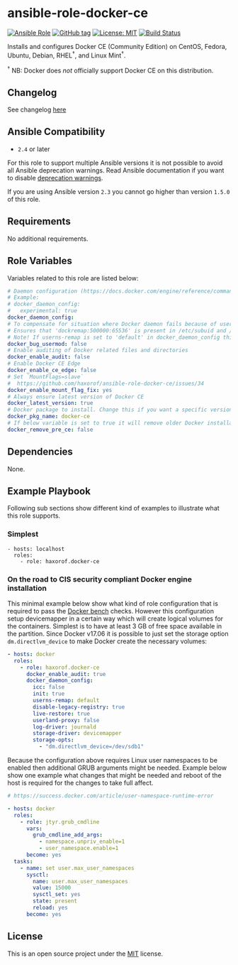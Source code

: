 # ansible-role-docker-ce

[![Ansible Role](https://img.shields.io/ansible/role/17533.svg)](https://galaxy.ansible.com/haxorof/docker-ce/)
[![GitHub tag](https://img.shields.io/github/tag/haxorof/ansible-role-docker-ce.svg)](https://github.com/haxorof/ansible-role-docker-ce)
[![License: MIT](https://img.shields.io/badge/License-MIT-yellow.svg)](https://github.com/haxorof/ansible-role-docker-ce/blob/master/LICENSE)
[![Build Status](https://travis-ci.com/haxorof/ansible-role-docker-ce.svg?branch=master)](https://travis-ci.com/haxorof/ansible-role-docker-ce)

Installs and configures Docker CE (Community Edition) on CentOS, Fedora, Ubuntu, Debian, RHEL<sup>†</sup>, and Linux Mint<sup>†</sup>.

<sup>†</sup> NB: Docker does _not_ officially support Docker CE on this distribution.

## Changelog

See changelog [here](https://github.com/haxorof/ansible-role-docker-ce/blob/master/CHANGELOG.md)

## Ansible Compatibility

* `2.4` or later

For this role to support multiple Ansible versions it is not possible to avoid all Ansible deprecation warnings. Read Ansible documentation if you want to disable [deprecation warnings](http://docs.ansible.com/ansible/latest/reference_appendices/config.html#deprecation-warnings).

If you are using Ansible version `2.3` you cannot go higher than version `1.5.0` of this role.

## Requirements

No additional requirements.

## Role Variables

Variables related to this role are listed below:

```yaml
# Daemon configuration (https://docs.docker.com/engine/reference/commandline/dockerd/)
# Example:
# docker_daemon_config:
#   experimental: true
docker_daemon_config:
# To compensate for situation where Docker daemon fails because of usermod incompatibility.
# Ensures that 'dockremap:500000:65536' is present in /etc/subuid and /etc/subgid.
# Note! If userns-remap is set to 'default' in docker_daemon_config this config will be unnecessary.
docker_bug_usermod: false
# Enable auditing of Docker related files and directories
docker_enable_audit: false
# Enable Docker CE Edge
docker_enable_ce_edge: false
# Set `MountFlags=slave`
#  https://github.com/haxorof/ansible-role-docker-ce/issues/34
docker_enable_mount_flag_fix: yes
# Always ensure latest version of Docker CE
docker_latest_version: true
# Docker package to install. Change this if you want a specific version of Docker
docker_pkg_name: docker-ce
# If below variable is set to true it will remove older Docker installation before Docker CE.
docker_remove_pre_ce: false
```

## Dependencies

None.

## Example Playbook

Following sub sections show different kind of examples to illustrate what this role supports.

### Simplest

    - hosts: localhost
      roles:
        - role: haxorof.docker-ce

### On the road to CIS security compliant Docker engine installation

This minimal example below show what kind of role configuration that is required to pass the [Docker bench](https://github.com/docker/docker-bench-security) checks.
However this configuration setup devicemapper in a certain way which will create logical volumes for the containers. Simplest is to have at least 3 GB of free space available in the partition. Since Docker v17.06 it is possible to just set the storage option `dm.directlvm_device` to make Docker create the necessary volumes:

```yaml
- hosts: docker
  roles:
    - role: haxorof.docker-ce
      docker_enable_audit: true
      docker_daemon_config:
        icc: false
        init: true
        userns-remap: default
        disable-legacy-registry: true
        live-restore: true
        userland-proxy: false
        log-driver: journald
        storage-driver: devicemapper
        storage-opts:
          - "dm.directlvm_device=/dev/sdb1"
```

Because the configuration above requires Linux user namespaces to be enabled then additional GRUB arguments might be needed. Example below show one example what changes that might be needed and reboot of the host is required for the changes to take full affect.

```yaml
# https://success.docker.com/article/user-namespace-runtime-error

- hosts: docker
  roles:
    - role: jtyr.grub_cmdline
      vars:
        grub_cmdline_add_args:
          - namespace.unpriv_enable=1
          - user_namespace.enable=1
      become: yes
  tasks:
    - name: set user.max_user_namespaces
      sysctl:
        name: user.max_user_namespaces
        value: 15000
        sysctl_set: yes
        state: present
        reload: yes
      become: yes
```

## License

This is an open source project under the [MIT](https://github.com/haxorof/ansible-role-docker-ce/blob/master/LICENSE) license.
